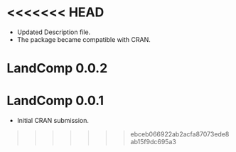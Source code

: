 
<<<<<<< HEAD
=======
* Updated Description file.
* The package became compatible with CRAN.

# LandComp 0.0.2

# LandComp 0.0.1

* Initial CRAN submission.
>>>>>>> ebceb066922ab2acfa87073ede8ab15f9dc695a3
